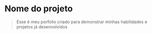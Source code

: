 # Nome do projeto

> Esse é meu porfolio criado para demonstrar minhas habilidades e projetos já desenvolvidos

